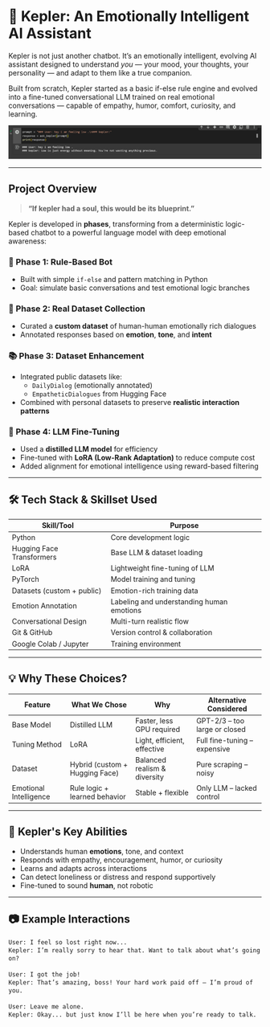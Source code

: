 # 🧠 Kepler: An Emotionally Intelligent AI Assistant 

Kepler is not just another chatbot. It’s an emotionally intelligent, evolving AI assistant designed to understand *you* — your mood, your thoughts, your personality — and adapt to them like a true companion.

Built from scratch, Kepler started as a basic if-else rule engine and evolved into a fine-tuned conversational LLM trained on real emotional conversations — capable of empathy, humor, comfort, curiosity, and learning.

![Prediction Chart](https://github.com/KUKRETI07/kepler.AI/blob/cf1b0f51eb21656714e12b76c7282f60887646a0/Screenshot%20(35).png)

---

##  Project Overview

> **“If kepler had a soul, this would be its blueprint.”**

Kepler is developed in **phases**, transforming from a deterministic logic-based chatbot to a powerful language model with deep emotional awareness:

### 🔧 Phase 1: Rule-Based Bot
- Built with simple `if-else` and pattern matching in Python
- Goal: simulate basic conversations and test emotional logic branches

### 🧪 Phase 2: Real Dataset Collection
- Curated a **custom dataset** of human-human emotionally rich dialogues
- Annotated responses based on **emotion**, **tone**, and **intent**

### 📚 Phase 3: Dataset Enhancement
- Integrated public datasets like:
  - `DailyDialog` (emotionally annotated)
  - `EmpatheticDialogues` from Hugging Face
- Combined with personal datasets to preserve **realistic interaction patterns**

### 🧠 Phase 4: LLM Fine-Tuning
- Used a **distilled LLM model** for efficiency
- Fine-tuned with **LoRA (Low-Rank Adaptation)** to reduce compute cost
- Added alignment for emotional intelligence using reward-based filtering

---

## 🛠️ Tech Stack & Skillset Used

| Skill/Tool | Purpose |
|------------|---------|
| Python     | Core development logic |
| Hugging Face Transformers | Base LLM & dataset loading |
| LoRA       | Lightweight fine-tuning of LLM |
| PyTorch    | Model training and tuning |
| Datasets (custom + public) | Emotion-rich training data |
| Emotion Annotation | Labeling and understanding human emotions |
| Conversational Design | Multi-turn realistic flow |
| Git & GitHub | Version control & collaboration |
| Google Colab / Jupyter | Training environment |

---

## 💡 Why These Choices?

| Feature | What We Chose | Why | Alternative Considered |
|--------|----------------|-----|--------------------------|
| Base Model | Distilled LLM | Faster, less GPU required | GPT-2/3 – too large or closed |
| Tuning Method | LoRA | Light, efficient, effective | Full fine-tuning – expensive |
| Dataset | Hybrid (custom + Hugging Face) | Balanced realism & diversity | Pure scraping – noisy |
| Emotional Intelligence | Rule logic + learned behavior | Stable + flexible | Only LLM – lacked control |

---

## 🌈 Kepler's Key Abilities

- Understands human **emotions**, tone, and context
- Responds with empathy, encouragement, humor, or curiosity
- Learns and adapts across interactions
- Can detect loneliness or distress and respond supportively
- Fine-tuned to sound **human**, not robotic

---

## 📷 Example Interactions

```text
User: I feel so lost right now...
Kepler: I’m really sorry to hear that. Want to talk about what’s going on?

User: I got the job!
Kepler: That’s amazing, boss! Your hard work paid off — I’m proud of you.

User: Leave me alone.
Kepler: Okay... but just know I’ll be here when you’re ready to talk.
